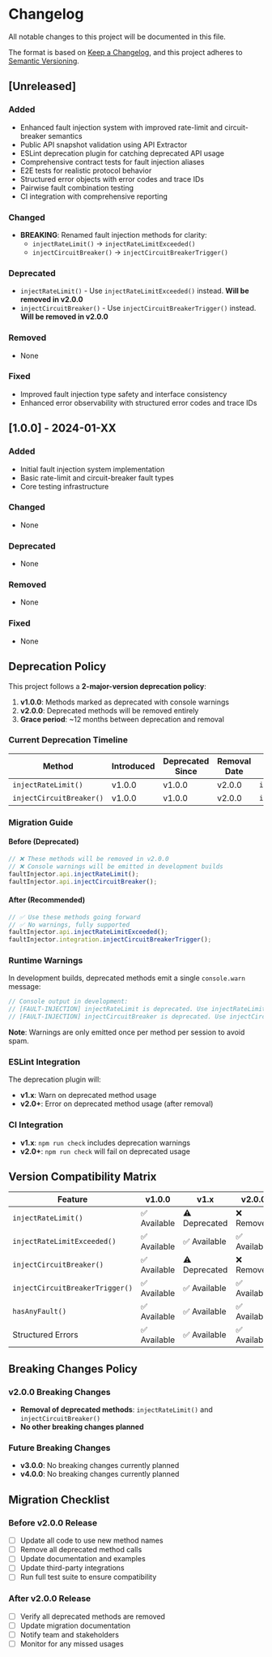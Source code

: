 # Changelog

All notable changes to this project will be documented in this file.

The format is based on [Keep a Changelog](https://keepachangelog.com/en/1.0.0/),
and this project adheres to [Semantic Versioning](https://semver.org/spec/v2.0.0.html).

## [Unreleased]

### Added
- Enhanced fault injection system with improved rate-limit and circuit-breaker semantics
- Public API snapshot validation using API Extractor
- ESLint deprecation plugin for catching deprecated API usage
- Comprehensive contract tests for fault injection aliases
- E2E tests for realistic protocol behavior
- Structured error objects with error codes and trace IDs
- Pairwise fault combination testing
- CI integration with comprehensive reporting

### Changed
- **BREAKING**: Renamed fault injection methods for clarity:
  - `injectRateLimit()` → `injectRateLimitExceeded()`
  - `injectCircuitBreaker()` → `injectCircuitBreakerTrigger()`

### Deprecated
- `injectRateLimit()` - Use `injectRateLimitExceeded()` instead. **Will be removed in v2.0.0**
- `injectCircuitBreaker()` - Use `injectCircuitBreakerTrigger()` instead. **Will be removed in v2.0.0**

### Removed
- None

### Fixed
- Improved fault injection type safety and interface consistency
- Enhanced error observability with structured error codes and trace IDs

## [1.0.0] - 2024-01-XX

### Added
- Initial fault injection system implementation
- Basic rate-limit and circuit-breaker fault types
- Core testing infrastructure

### Changed
- None

### Deprecated
- None

### Removed
- None

### Fixed
- None

## Deprecation Policy

This project follows a **2-major-version deprecation policy**:

1. **v1.0.0**: Methods marked as deprecated with console warnings
2. **v2.0.0**: Deprecated methods will be removed entirely
3. **Grace period**: ~12 months between deprecation and removal

### Current Deprecation Timeline

| Method | Introduced | Deprecated Since | Removal Date | Migration Path |
|--------|------------|------------------|--------------|----------------|
| `injectRateLimit()` | v1.0.0 | v1.0.0 | v2.0.0 | `injectRateLimitExceeded()` |
| `injectCircuitBreaker()` | v1.0.0 | v1.0.0 | v2.0.0 | `injectCircuitBreakerTrigger()` |

### Migration Guide

#### Before (Deprecated)
```typescript
// ❌ These methods will be removed in v2.0.0
// ❌ Console warnings will be emitted in development builds
faultInjector.api.injectRateLimit();
faultInjector.api.injectCircuitBreaker();
```

#### After (Recommended)
```typescript
// ✅ Use these methods going forward
// ✅ No warnings, fully supported
faultInjector.api.injectRateLimitExceeded();
faultInjector.integration.injectCircuitBreakerTrigger();
```

### Runtime Warnings

In development builds, deprecated methods emit a single `console.warn` message:

```typescript
// Console output in development:
// [FAULT-INJECTION] injectRateLimit is deprecated. Use injectRateLimitExceeded instead.
// [FAULT-INJECTION] injectCircuitBreaker is deprecated. Use injectCircuitBreakerTrigger instead.
```

**Note**: Warnings are only emitted once per method per session to avoid spam.

### ESLint Integration

The deprecation plugin will:
- **v1.x**: Warn on deprecated method usage
- **v2.0+**: Error on deprecated method usage (after removal)

### CI Integration

- **v1.x**: `npm run check` includes deprecation warnings
- **v2.0+**: `npm run check` will fail on deprecated usage

## Version Compatibility Matrix

| Feature | v1.0.0 | v1.x | v2.0.0 | v2.x+ |
|---------|--------|------|---------|-------|
| `injectRateLimit()` | ✅ Available | ⚠️ Deprecated | ❌ Removed | ❌ Removed |
| `injectRateLimitExceeded()` | ✅ Available | ✅ Available | ✅ Available | ✅ Available |
| `injectCircuitBreaker()` | ✅ Available | ⚠️ Deprecated | ❌ Removed | ❌ Removed |
| `injectCircuitBreakerTrigger()` | ✅ Available | ✅ Available | ✅ Available | ✅ Available |
| `hasAnyFault()` | ✅ Available | ✅ Available | ✅ Available | ✅ Available |
| Structured Errors | ✅ Available | ✅ Available | ✅ Available | ✅ Available |

## Breaking Changes Policy

### v2.0.0 Breaking Changes
- **Removal of deprecated methods**: `injectRateLimit()` and `injectCircuitBreaker()`
- **No other breaking changes planned**

### Future Breaking Changes
- **v3.0.0**: No breaking changes currently planned
- **v4.0.0**: No breaking changes currently planned

## Migration Checklist

### Before v2.0.0 Release
- [ ] Update all code to use new method names
- [ ] Remove all deprecated method calls
- [ ] Update documentation and examples
- [ ] Update third-party integrations
- [ ] Run full test suite to ensure compatibility

### After v2.0.0 Release
- [ ] Verify all deprecated methods are removed
- [ ] Update migration documentation
- [ ] Notify team and stakeholders
- [ ] Monitor for any missed usages
